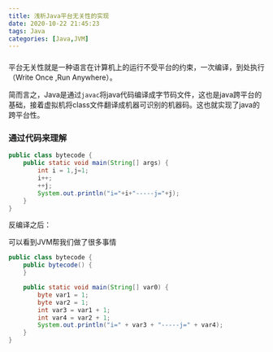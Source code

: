 ```yaml
---
title: 浅析Java平台无关性的实现
date: 2020-10-22 21:45:23
tags: Java
categories: [Java,JVM]
---
```


### 

<!--more-->	

​	平台无关性就是一种语言在计算机上的运行不受平台的约束，一次编译，到处执行（Write Once ,Run Anywhere）。

​	简而言之，Java是通过`javac`将java代码编译成字节码文件，这也是java跨平台的基础，接着虚拟机将class文件翻译成机器可识别的机器码。这也就实现了java的跨平台性。



### 通过代码来理解

```java
public class bytecode {
    public static void main(String[] args) {
        int i = 1,j=1;
        i++;
        ++j;
        System.out.println("i="+i+"-----j="+j);
    }
}
```



反编译之后：

可以看到JVM帮我们做了很多事情

```java
public class bytecode {
    public bytecode() {
    }

    public static void main(String[] var0) {
        byte var1 = 1;
        byte var2 = 1;
        int var3 = var1 + 1;
        int var4 = var2 + 1;
        System.out.println("i=" + var3 + "-----j=" + var4);
    }
}
```

